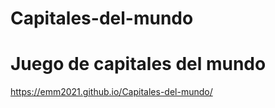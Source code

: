 # Capitales-del-mundo
# Juego de capitales del mundo
https://emm2021.github.io/Capitales-del-mundo/
